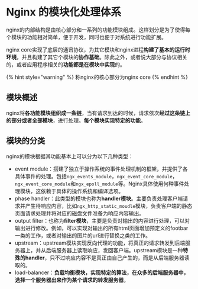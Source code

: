 # Nginx 的模块化处理体系

nginx的内部结构是由核心部分和一系列的功能模块组成。这样划分是为了使得每个模块的功能相对简单，便于开发，同时也便于对系统进行功能扩展。

nginx core实现了底层的通讯协议，为其它模块和nginx进程**构建了基本的运行时环境**，并且构建了其它个模块的**协作基础**。除此之外，或者说大部分与协议相关的，或者应用程序相关的**功能都是在模块中实现**的。

{% hint style="warning" %}
称nginx的核心部分为nginx core
{% endhint %}

## **模块概述**

nginx将**各功能模块组织成一条链**，当有请求到达的时候，请求依次**经过这条链上的部分或者全部模块**，进行处理。**每个模块实现特定的功能**。

## 模块的分类

nginx的模块根据其功能基本上可以分为以下几种类型：

* event module：搭建了独立于操作系统的事件处理机制的框架，并提供了各具体事件的处理。包括`ngx_events_module`，`ngx_event_core_module`，`ngx_event_core_module`和`ngx_epoll_module`等。Nginx具体使用何种事件处理模块，这依赖于具体的操作系统和编译选项。
* phase handler：此类型的模块也称为**handler模块**。主要负责处理客户端请求并产生待响应内容，比如`ngx_http_static_moudle`模块，负责客户端的静态页面请求处理并将对应的磁盘文件准备为响应内容输出。
* output filter：也称为**filter模块**，主要是负责对输出的内容进行处理，可以对输出进行修改。例如，可以实现对输出的所有html页面增加预定义的footbar一类的工作，或者对输出的图片的url进行替换之类的工作。
* upstream：upstream模块实现反向代理的功能，将真正的请求转发到后端服务器上，并从后端服务器上读取响应，发回客户端。upstream模块是一种**特殊的handler**，只不过响应内容不是真正由自己产生的，而是从后端服务器读取的。
* load-balancer：**负载均衡模块，实现特定的算法，在众多的后端服务器中，选择一个服务器出来作为某个请求的转发服务器**。

